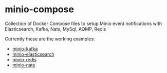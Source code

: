 # minio-compose
Collection of Docker Compose files to setup Minio event notifications with Elasticsearch, Kafka, Nats, MySql, AQMP, Redis

Currently these are the working examples:

- [minio-kafka](./minio-kafka/README.md)
- [minio-elasticsearch](./minio-elasticsearch/README.md)
- [minio-redis](./minio-redis/README.md)
- [minio-nats](./minio-nats/README.md)

